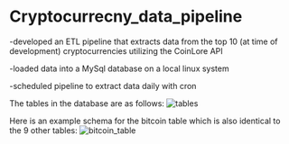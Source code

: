 # Cryptocurrecny_data_pipeline
-developed an ETL pipeline that extracts data from the top 10 (at time of development) cryptocurrencies utilizing the CoinLore API 

-loaded data into a MySql database on a local linux system

-scheduled pipeline to extract data daily with cron

The tables in the database are as follows:
![tables](https://user-images.githubusercontent.com/28849195/114291289-3b6f1c80-9a54-11eb-8326-2a023732031e.png)

Here is an example schema for the bitcoin table which is also identical to the 9 other tables:
![bitcoin_table](https://user-images.githubusercontent.com/28849195/114291301-56419100-9a54-11eb-82b9-f65117e6f95c.png)
